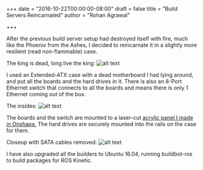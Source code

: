 +++
date = "2016-10-22T00:00:00-08:00"
draft = false
title = "Build Servers Reincarnated"
author = "Rohan Agrawal"

+++

After the previous build server setup had destroyed itself with fire, much like the Phoenix from the Ashes, I decided to reincarnate it in a slightly more resilient (read non-flammable) case.

The king is dead, long live the king:
![alt text](/img/builders-back/case.jpg "")

I used an Extended-ATX case with a dead motherboard I had lying around, and put all the boards and the hard drives in it. There is also an 8-Port Ethernet switch that connects to all the boards and means there is only 1 Ethernet coming out of the box.

The insides:
![alt text](/img/builders-back/inside.jpg "")

The boards and the switch are mounted to a laser-cut [acrylic panel I made in Onshape.](https://cad.onshape.com/documents/3b8e00b2f61a9a6e2630b77c/w/663eebe4da6c437692231d40/e/e08ce757ed3d1b84d2111e3b)
The hard drives are securely mounted into the rails on the case for them. 

Closeup with SATA cables removed:
![alt text](/img/builders-back/nosata.jpg "")

I have also upgraded all the builders to Ubuntu 16.04, running buildbot-ros to build packages for ROS Kinetic. 
